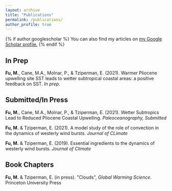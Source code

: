 ```yaml
---
layout: archive
title: "Publications"
permalink: /publications/
author_profile: true
---
```


{% if author.googlescholar %}
  You can also find my articles on <u><a href="{{author.googlescholar}}">my Google Scholar profile</a>.</u>
{% endif %}

## In Prep

<b>Fu, M.</b>, Cane, M.A., Molnar, P., & Tziperman, E. (2021). Warmer Pliocene upwelling site SST leads to wetter subtropical coastal areas: a positive feedback on SST. *In prep.*

## Submitted/In Press

<b>Fu, M.</b>, Cane, M.A., Molnar, P., & Tziperman, E. (2021). Wetter Subtropics Lead to Reduced Pliocene Coastal Upwelling. *Paleoceanography, Submitted*

<b>Fu, M.</b> & Tziperman, E. (2021). A model study of the role of convection in the dynamics of westerly wind bursts. *Journal of CLimate*

<b>Fu, M.</b> & Tziperman, E. (2019). Essential ingredients to the dynamics of westerly wind bursts. *Journal of Climate*

## Book Chapters

<b>Fu, M.</b> & Tziperman, E. (in press). "Clouds", *Global Warming Science*. Princeton University Press 
